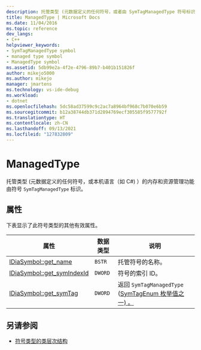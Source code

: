 ```yaml
---
description: 托管类型 (元数据定义的任何符号，或者由 SymTagManagedType 符号标识的语言（如 C#) ）的内存和资源管理功能的本机类型。
title: ManagedType | Microsoft Docs
ms.date: 11/04/2016
ms.topic: reference
dev_langs:
- C++
helpviewer_keywords:
- SymTagManagedType symbol
- managed type symbol
- ManagedType symbol
ms.assetid: 5db99e2a-4f2e-4796-89b7-b401b151826f
author: mikejo5000
ms.author: mikejo
manager: jmartens
ms.technology: vs-ide-debug
ms.workload:
- dotnet
ms.openlocfilehash: 5dc58ad37599c9c2ac7a8964bf968c7b070e6b59
ms.sourcegitcommit: b12a38744db371d2894769ecf305585f9577792f
ms.translationtype: HT
ms.contentlocale: zh-CN
ms.lasthandoff: 09/13/2021
ms.locfileid: "127832809"
---
```

# <a name="managedtype"></a>ManagedType
托管类型 (元数据定义的任何符号，或本机语言（如 C#) ）的内存和资源管理功能由符号 `SymTagManagedType` 标识。

## <a name="properties"></a>属性
 下表显示了此符号类型的其他有效属性。

|属性|数据类型|说明|
|--------------|---------------|-----------------|
|[IDiaSymbol::get_name](../../debugger/debug-interface-access/idiasymbol-get-name.md)|`BSTR`|托管符号的名称。|
|[IDiaSymbol::get_symIndexId](../../debugger/debug-interface-access/idiasymbol-get-symindexid.md)|`DWORD`|符号的索引 ID。|
|[IDiaSymbol::get_symTag](../../debugger/debug-interface-access/idiasymbol-get-symtag.md)|`DWORD`|返回 `SymTagManagedType` ([SymTagEnum 枚举值之一) 。](../../debugger/debug-interface-access/symtagenum.md)|

## <a name="see-also"></a>另请参阅
- [符号类型的类层次结构](../../debugger/debug-interface-access/class-hierarchy-of-symbol-types.md)
